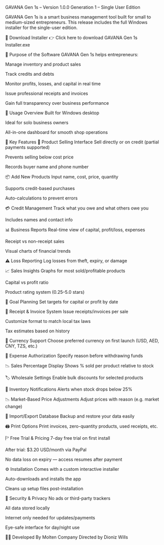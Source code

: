 GAVANA Gen 1s – Version 1.0.0
Generation 1 – Single User Edition

GAVANA Gen 1s is a smart business management tool built for small to medium-sized entrepreneurs. This release includes the full Windows installer for the single-user edition.

🔽 Download Installer
👉 Click here to download GAVANA Gen 1s Installer.exe

🎯 Purpose of the Software
GAVANA Gen 1s helps entrepreneurs:

Manage inventory and product sales

Track credits and debts

Monitor profits, losses, and capital in real time

Issue professional receipts and invoices

Gain full transparency over business performance

💠 Usage Overview
Built for Windows desktop

Ideal for solo business owners

All-in-one dashboard for smooth shop operations

🌟 Key Features
🛒 Product Selling Interface
Sell directly or on credit (partial payments supported)

Prevents selling below cost price

Records buyer name and phone number

📦 Add New Products
Input name, cost, price, quantity

Supports credit-based purchases

Auto-calculations to prevent errors

💳 Credit Management
Track what you owe and what others owe you

Includes names and contact info

📊 Business Reports
Real-time view of capital, profit/loss, expenses

Receipt vs non-receipt sales

Visual charts of financial trends

⚠️ Loss Reporting
Log losses from theft, expiry, or damage

📈 Sales Insights
Graphs for most sold/profitable products

Capital vs profit ratio

Product rating system (0.25–5.0 stars)

🎯 Goal Planning
Set targets for capital or profit by date

🧾 Receipt & Invoice System
Issue receipts/invoices per sale

Customize format to match local tax laws

Tax estimates based on history

💱 Currency Support
Choose preferred currency on first launch (USD, AED, CNY, TZS, etc.)

🔐 Expense Authorization
Specify reason before withdrawing funds

📉 Sales Percentage Display
Shows % sold per product relative to stock

🏷️ Wholesale Settings
Enable bulk discounts for selected products

🚨 Inventory Notifications
Alerts when stock drops below 25%

📉 Market-Based Price Adjustments
Adjust prices with reason (e.g. market change)

🔄 Import/Export Database
Backup and restore your data easily

🖨️ Print Options
Print invoices, zero-quantity products, used receipts, etc.

🏱 Free Trial & Pricing
7-day free trial on first install

After trial: $3.20 USD/month via PayPal

No data loss on expiry — access resumes after payment

⚙️ Installation
Comes with a custom interactive installer

Auto-downloads and installs the app

Cleans up setup files post-installation

🔐 Security & Privacy
No ads or third-party trackers

All data stored locally

Internet only needed for updates/payments

Eye-safe interface for day/night use

🏃‍♂️ Developed By
Molten Company Directed by Dioniz Wills
